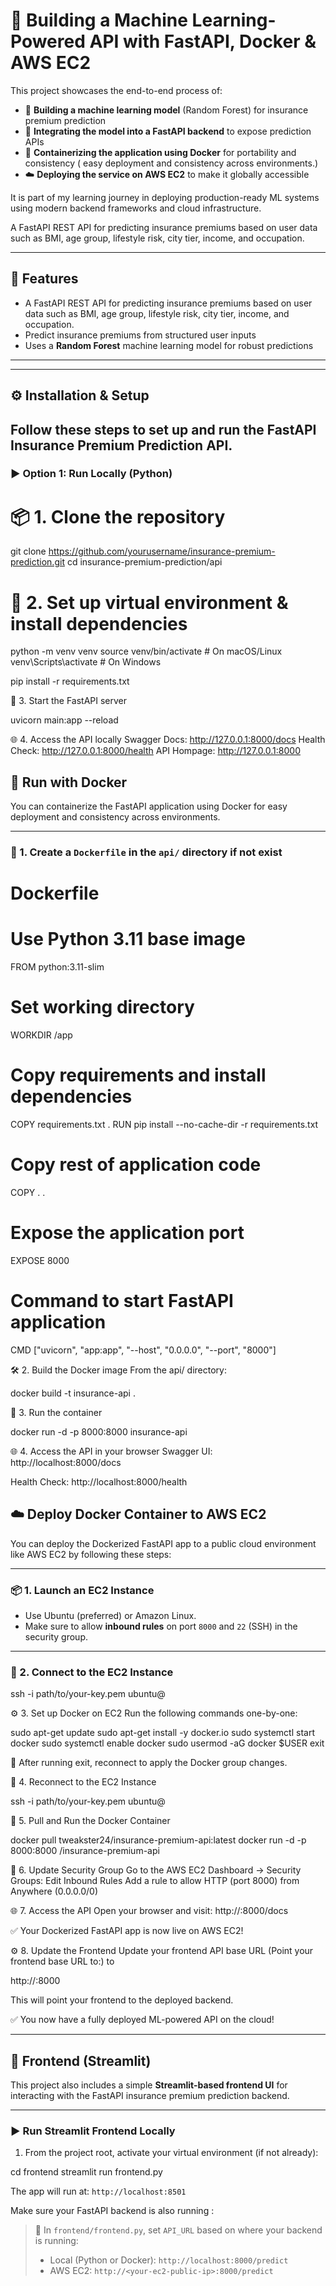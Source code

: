 # 🚀 Building a Machine Learning-Powered API with FastAPI, Docker & AWS EC2

This project showcases the end-to-end process of:

- 🧠 **Building a machine learning model** (Random Forest) for insurance premium prediction  
- 🧩 **Integrating the model into a FastAPI backend** to expose prediction APIs  
- 🐳 **Containerizing the application using Docker** for portability and consistency  ( easy deployment and consistency across environments.)
- ☁️ **Deploying the service on AWS EC2** to make it globally accessible

It is part of my learning journey in deploying production-ready ML systems using modern backend frameworks and cloud infrastructure.



A FastAPI REST API for predicting insurance premiums based on user data such as BMI, age group, lifestyle risk, city tier, income, and occupation.

---


## 🚀 Features

- A FastAPI REST API for predicting insurance premiums based on user data such as BMI, age group, lifestyle risk, city tier, income, and occupation.
- Predict insurance premiums from structured user inputs
- Uses a **Random Forest** machine learning model for robust predictions


---


---
## ⚙️ Installation & Setup

Follow these steps to set up and run the FastAPI Insurance Premium Prediction API.
---


### ▶️ Option 1: Run Locally (Python)

# 📦 1. **Clone the repository**

git clone https://github.com/yourusername/insurance-premium-prediction.git
cd insurance-premium-prediction/api


 # 🐍 2. Set up virtual environment & install dependencies

python -m venv venv
source venv/bin/activate      # On macOS/Linux
venv\Scripts\activate         # On Windows

pip install -r requirements.txt

🚀 3. Start the FastAPI server

uvicorn main:app --reload 

🌐 4. Access the API locally
Swagger Docs: http://127.0.0.1:8000/docs
Health Check: http://127.0.0.1:8000/health
API Hompage: http://127.0.0.1:8000




## 🐳 Run with Docker

You can containerize the FastAPI application using Docker for easy deployment and consistency across environments.

---


### 📄 1. Create a `Dockerfile` in the `api/` directory if not exist


# Dockerfile
# Use Python 3.11 base image
FROM python:3.11-slim

# Set working directory
WORKDIR /app

# Copy requirements and install dependencies
COPY requirements.txt .
RUN pip install --no-cache-dir -r requirements.txt

# Copy rest of application code
COPY . .

# Expose the application port
EXPOSE 8000

# Command to start FastAPI application
CMD ["uvicorn", "app:app", "--host", "0.0.0.0", "--port", "8000"]


🛠️ 2. Build the Docker image
From the api/ directory:

docker build -t insurance-api .


🚀 3. Run the container


docker run -d -p 8000:8000 insurance-api

🌐 4. Access the API in your browser
Swagger UI: http://localhost:8000/docs

Health Check: http://localhost:8000/health


## ☁️ Deploy Docker Container to AWS EC2

You can deploy the Dockerized FastAPI app to a public cloud environment like AWS EC2 by following these steps:

---

### 📦 1. Launch an EC2 Instance

- Use Ubuntu (preferred) or Amazon Linux.
- Make sure to allow **inbound rules** on port `8000` and `22` (SSH) in the security group.

---

### 🔗 2. Connect to the EC2 Instance

ssh -i path/to/your-key.pem ubuntu@<your-ec2-public-ip>

⚙️ 3. Set up Docker on EC2
Run the following commands one-by-one:

sudo apt-get update
sudo apt-get install -y docker.io
sudo systemctl start docker
sudo systemctl enable docker
sudo usermod -aG docker $USER
exit

🔄 After running exit, reconnect to apply the Docker group changes.

🔁 4. Reconnect to the EC2 Instance

ssh -i path/to/your-key.pem ubuntu@<your-ec2-public-ip>

🐳 5. Pull and Run the Docker Container

docker pull tweakster24/insurance-premium-api:latest
docker run -d -p 8000:8000 <your-username>/insurance-premium-api

🔐 6. Update Security Group
Go to the AWS EC2 Dashboard → Security Groups:
Edit Inbound Rules
Add a rule to allow HTTP (port 8000) from Anywhere (0.0.0.0/0)

🌐 7. Access the API
Open your browser and visit:
http://<your-ec2-public-ip>:8000/docs

✅ Your Dockerized FastAPI app is now live on AWS EC2!



⚙️ 8. Update the Frontend
Update your frontend API base URL (Point your frontend base URL  to:) to
 
http://<your-ec2-public-ip>:8000

This will point your frontend to the deployed backend.




✅ You now have a fully deployed ML-powered API on the cloud!




---

## 🎨 Frontend (Streamlit)

This project also includes a simple **Streamlit-based frontend UI** for interacting with the FastAPI insurance premium prediction backend.

---

### ▶️ Run Streamlit Frontend Locally

1. From the project root, activate your virtual environment (if not already):

cd frontend
streamlit run frontend.py

The app will run at:
`http://localhost:8501`

Make sure your FastAPI backend is also running  :
> 🔧 In `frontend/frontend.py`, set `API_URL` based on where your backend is running:
> - Local (Python or Docker): `http://localhost:8000/predict`
> - AWS EC2: `http://<your-ec2-public-ip>:8000/predict`













